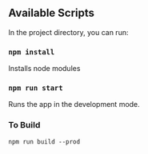 ## Available Scripts

In the project directory, you can run:

### `npm install`
Installs node modules

### `npm run start`

Runs the app in the development mode.<br />

### To Build

`npm run build --prod`
